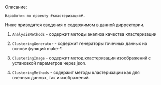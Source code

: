 
Описание:

	Наработки по проекту #кластеризация#.
	
Ниже приводятся сведения о содержимом в данной дирректории.

1. `AnalysisMethods` - содержит методы анализа качества кластеризации

2. `ClusteringGenerator` - содержит генераторы точечных данных на основе функций make-*.

3. `ClusteringImage` - содержит метод кластеризации изоображений с установкой параметров через json.

4. `ClusteringMethods` - содержит методы кластеризации как для очечных данных, так и изображений.
